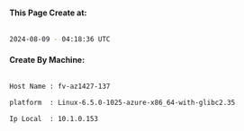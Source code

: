 
   
#### This Page Create at:

```bash

2024-08-09 - 04:18:36 UTC

```

#### Create By Machine:

```bash

Host Name : fv-az1427-137

platform  : Linux-6.5.0-1025-azure-x86_64-with-glibc2.35

Ip Local  : 10.1.0.153

```

